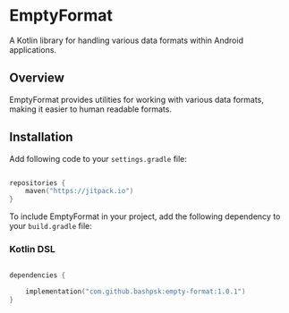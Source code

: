 # EmptyFormat

A Kotlin library for handling various data formats within Android applications.

## Overview

EmptyFormat provides utilities for working with various data formats, making it easier to human readable formats.

## Installation

Add following code to your `settings.gradle` file:

```kotlin

repositories {
    maven("https://jitpack.io")
}
```

To include EmptyFormat in your project, add the following dependency to your `build.gradle` file:

### Kotlin DSL

```kotlin

dependencies {

    implementation("com.github.bashpsk:empty-format:1.0.1")
}
```
